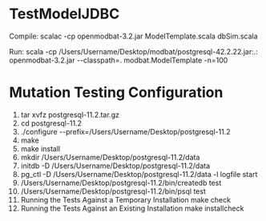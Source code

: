 # TestModelJDBC

Compile: scalac -cp openmodbat-3.2.jar ModelTemplate.scala dbSim.scala

Run: scala -cp /Users/Username/Desktop/modbat/postgresql-42.2.22.jar:.: openmodbat-3.2.jar --classpath=. modbat.ModelTemplate -n=100

# Mutation Testing Configuration

1. tar xvfz postgresql-11.2.tar.gz  
2. cd postgresql-11.2  
3. ./configure --prefix=/Users/Username/Desktop/postgresql-11.2  
4. make  
5. make install  
6. mkdir /Users/Username/Desktop/postgresql-11.2/data  
7. initdb -D /Users/Username/Desktop/postgresql-11.2/data  
8. pg_ctl -D /Users/Username/Desktop/postgresql-11.2/data -l logfile start  
9. /Users/Username/Desktop/postgresql-11.2/bin/createdb test  
10. /Users/Username/Desktop/postgresql-11.2/bin/psql test  
11. Running the Tests Against a Temporary Installation  make check  
12. Running the Tests Against an Existing Installation  make installcheck

